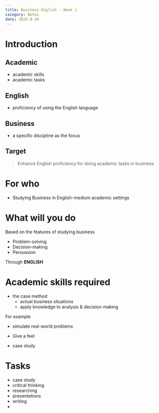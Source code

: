 ```yaml
---
title: Business English - Week 1
category: Notes
date: 2025-9-10 
---
```


# Introduction 

## Academic

- academic skills
- academic tasks

## English
- proficiency of using the English language

## Business 
- a specific discipline as the focus 

## Target

> Enhance English proficiency for doing academic tasks in business 

# For who

- Studying Business in English-medium academic settings

# What will you do

Based on the features of studying business 

- Problem-solving
- Decision-making
- Persuasion

Through **ENGLISH**

# Academic skills required 

- the case method
  - actual business situations 
  - apply knowledge to analysis & decision-making 

For example 

  - simulate real-world problems 
  - Give a feel 

- case study 


# Tasks

- case study
- critical thinking
- researching
- presentations
- writing
- 